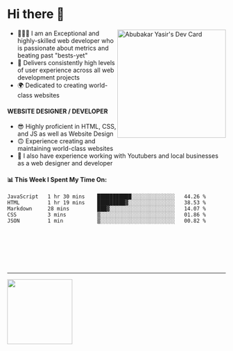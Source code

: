 # Hi there 👋
<a href="https://app.daily.dev/Abubakar_Yasir"><img src="https://api.daily.dev/devcards/0d784164844a4242ae11c87bdc8658be.png?r=hoa" align="right" width="250" alt="Abubakar Yasir's Dev Card"/></a>

- 👨🏻‍💻 I am an Exceptional and highly-skilled web developer who is passionate about metrics and beating past "bests-yet"
- 👤 Delivers consistently high levels of user experience across all web development projects
- 🌍 Dedicated to creating world-class websites

#### WEBSITE DESIGNER / DEVELOPER

- 😎 Highly proficient in HTML, CSS, and JS
as well as Website Design
- 🙃 Experience creating and maintaining world-class websites
- 💼 I also have experience working with Youtubers and local businesses as a web designer and developer

#### 📊 This Week I Spent My Time On:
<!--START_SECTION:waka-->
```text
JavaScript   1 hr 30 mins    ███████████░░░░░░░░░░░░░░   44.26 % 
HTML         1 hr 19 mins    █████████▓░░░░░░░░░░░░░░░   38.53 % 
Markdown     28 mins         ███▓░░░░░░░░░░░░░░░░░░░░░   14.07 % 
CSS          3 mins          ▒░░░░░░░░░░░░░░░░░░░░░░░░   01.86 % 
JSON         1 min           ▒░░░░░░░░░░░░░░░░░░░░░░░░   00.82 % 
```
<!--END_SECTION:waka-->


\
&nbsp;
\
&nbsp;
\
&nbsp;
\
&nbsp;

---


<img align="left" height="150px" src="https://github-readme-stats.vercel.app/api/top-langs/?username=AbubakarYasir&layout=compact" />

<link rel="stylesheet" href="main.css">

